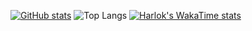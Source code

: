 [![GitHub stats](https://github-readme-stats.vercel.app/api?username=itshr12)](https://github.com/itshr12/github-readme-stats)
![Top Langs](https://github-readme-stats.vercel.app/api/top-langs/?username=itshr12&layout=compact)
[![Harlok's WakaTime stats](https://github-readme-stats.vercel.app/api/wakatime?username=itshr12)](https://github.com/itshr12/github-readme-stats)
